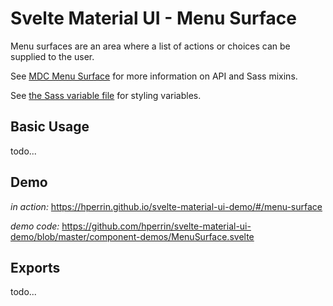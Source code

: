 # Svelte Material UI - Menu Surface

Menu surfaces are an area where a list of actions or choices can be supplied to the user.

See [MDC Menu Surface](https://material.io/develop/web/components/menu-surface/) for more information on API and Sass mixins.

See [the Sass variable file](https://github.com/material-components/material-components-web/blob/master/packages/mdc-menu-surface/_variables.scss) for styling variables.

## Basic Usage

todo...

## Demo

*in action:* https://hperrin.github.io/svelte-material-ui-demo/#/menu-surface

*demo code:* https://github.com/hperrin/svelte-material-ui-demo/blob/master/component-demos/MenuSurface.svelte

## Exports

todo...